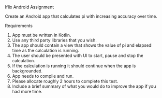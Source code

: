 Iflix Android Assignment

Create an Android app that calculates pi with increasing accuracy over time.

Requirements

1. App must be written in Kotlin.
2. Use any third party libraries that you wish.
3. The app should contain a view that shows the value of pi and elapsed time as the calculation is running.
4. The user should be presented with UI to start, pause and stop the calculation.
5. If the calculation is running it should continue when the app is backgrounded.
6. App needs to compile and run.
7. Please allocate roughly 2 hours to complete this test.
8. Include a brief summary of what you would do to improve the app if you had more time.